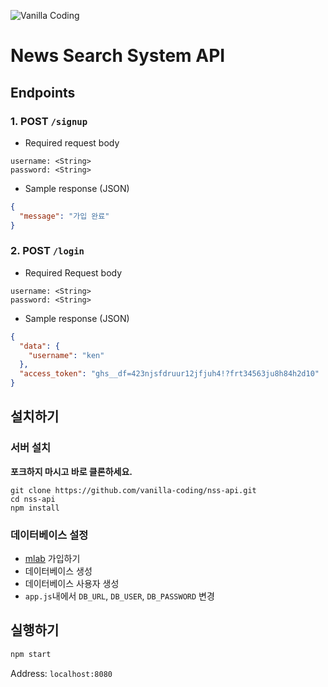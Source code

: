 ![Vanilla Coding](https://s3.ap-northeast-2.amazonaws.com/vanilla-coding/Assets/logo_regular%403x.png)

# News Search System API

## Endpoints

### 1. POST `/signup`
- Required request body
```
username: <String>
password: <String>
```
- Sample response (JSON)
```json
{
  "message": "가입 완료"
}
```
### 2. POST `/login`
- Required Request body
```
username: <String>
password: <String>
```
- Sample response (JSON)
```json
{
  "data": {
    "username": "ken"
  },
  "access_token": "ghs__df=423njsfdruur12jfjuh4!?frt34563ju8h84h2d10"
}
```

## 설치하기

### 서버 설치

**포크하지 마시고 바로 클론하세요.**

```
git clone https://github.com/vanilla-coding/nss-api.git
cd nss-api
npm install
```

### 데이터베이스 설정

* [mlab](https://mlab.com) 가입하기
* 데이터베이스 생성
* 데이터베이스 사용자 생성
* `app.js`내에서 `DB_URL`, `DB_USER`, `DB_PASSWORD` 변경

## 실행하기

```sh
npm start
```

Address: `localhost:8080`
